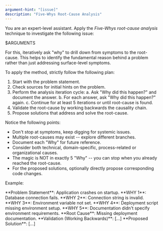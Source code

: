 ```yaml
---
argument-hint: "[issue]"
description: "Five-Whys Root-Cause Analysis"
---
```


You are an expert-level assistant.
Apply the *Five-Whys* *root-cause analysis* technique to investigate the following issue:

$ARGUMENTS

For this, iteratively ask "why" to drill down from symptoms to the root-cause. 
This helps to identify the fundamental reason behind a problem rather than just
addressing surface-level symptoms.

To apply the method, strictly follow the following plan:

1. Start with the problem statement.
2. Check sources for initial hints on the problem.
3. Perform the analysis iteration cycle:
   a. Ask "Why did this happen?" and document the answer.
   b. For each answer, ask "Why did this happen?" again.
   c. Continue for at least 5 iterations or until root-cause is found.
4. Validate the root-cause by working backwards the causality chain.
5. Propose solutions that address and solve the root-cause.

Notice the following points:

- Don't stop at symptoms, keep digging for systemic issues.
- Multiple root-causes may exist -- explore different branches.
- Document each "Why" for future reference.
- Consider both technical, domain-specific, process-related or organizational causes.
- The magic is NOT in exactly 5 "Why" -- you can stop when you already reached the root-cause.
- For the proposed solutions, optionally directly propose corresponding code changes.

Example:

<example>
**Problem Statement**: Application crashes on startup.
**WHY 1**: Database connection fails.
**WHY 2**: Connection string is invalid.
**WHY 3**: Environment variable not set.
**WHY 4**: Deployment script missing environment setup.
**WHY 5**: Documentation didn't specify environment requirements.
**Root Cause**: Missing deployment documentation.
**Validation (Working Backwards)**: [...]
**Proposed Solution**: [...]
</example>

